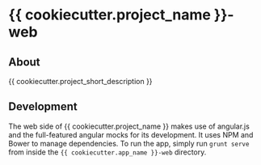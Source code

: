 {{ cookiecutter.project_name }}-web
===============================

About
---

{{ cookiecutter.project_short_description }}

Development
---
The web side of {{ cookiecutter.project_name }} makes use of angular.js and the full-featured angular mocks for its development. It uses NPM and Bower to manage dependencies. To run the app, simply run `grunt serve` from inside the `{{ cookiecutter.app_name }}-web` directory.